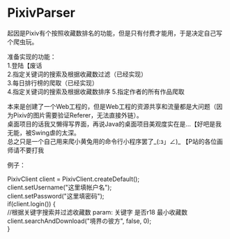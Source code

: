 # PixivParser

起因是Pixiv有个按照收藏数排名的功能，但是只有付费才能用，于是决定自己写个爬虫玩。

准备实现的功能：   
1.登陆【废话    
2.指定关键词的搜索及根据收藏数过滤（已经实现）    
3.每日排行榜的爬取（已经实现）    
4.指定关键词的搜索及根据收藏数排序
5.指定作者的所有作品爬取    
    
本来是创建了一个Web工程的，但是Web工程的资源共享和流量都是大问题（因为Pixiv的图片需要验证Referer，无法直接外链）。    
桌面项目的话我又懒得写界面，再说Java的桌面项目美观度实在是…【好吧是我无能，被Swing虐的太深。    
总之只是一个自己用来爬小黄兔用的命令行小程序罢了_(:з」∠)_ 【P站的各位画师请不要打我        
     
例子：    
     
PixivClient client = PixivClient.createDefault();     
client.setUsername("这里填帐户名");     
client.setPassword("这里填密码");     
if(client.login()) {     
   //根据关键字搜索并过滤收藏数 param: 关键字 是否r18 最小收藏数    
   client.searchAndDownload("境界の彼方", false, 0);    
}       
